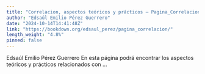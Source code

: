 ```yaml
---
title: "Correlacion, aspectos teóricos y prácticos – Pagina_Correlacion"
author: "Edsaúl Emilio Pérez Guerrero"
date: "2024-10-14T14:41:48Z"
link: "https://bookdown.org/edsaul_perez/pagina_correlacion/"
length_weight: "4.8%"
pinned: false
---
```


Edsaúl Emilio Pérez Guerrero En esta página podrá encontrar los aspectos teóricos y prácticos relacionados con ...
